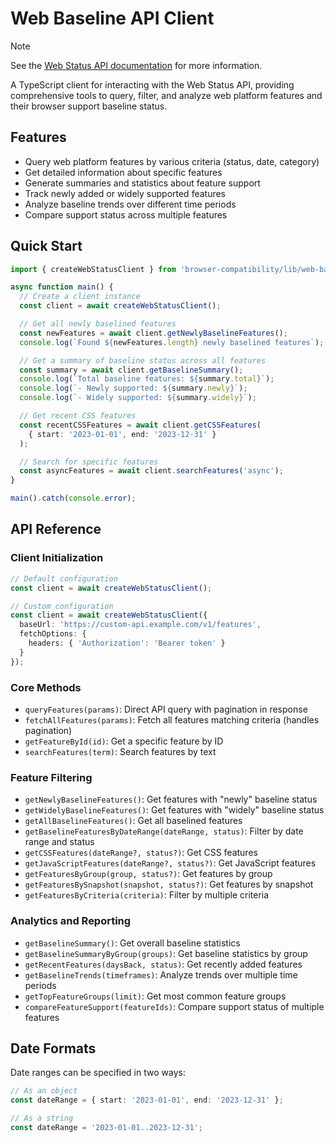 # Web Baseline API Client

> [!NOTE]
> See the [Web Status API documentation](https://web.dev/articles/web-platform-dashboard-baseline) for more information.

A TypeScript client for interacting with the Web Status API, providing comprehensive tools to query, filter, and analyze web platform features and their browser support baseline status.

## Features

- Query web platform features by various criteria (status, date, category)
- Get detailed information about specific features
- Generate summaries and statistics about feature support
- Track newly added or widely supported features
- Analyze baseline trends over different time periods
- Compare support status across multiple features

## Quick Start

```typescript
import { createWebStatusClient } from 'browser-compatibility/lib/web-baseline';

async function main() {
  // Create a client instance
  const client = await createWebStatusClient();

  // Get all newly baselined features
  const newFeatures = await client.getNewlyBaselineFeatures();
  console.log(`Found ${newFeatures.length} newly baselined features`);

  // Get a summary of baseline status across all features
  const summary = await client.getBaselineSummary();
  console.log(`Total baseline features: ${summary.total}`);
  console.log(`- Newly supported: ${summary.newly}`);
  console.log(`- Widely supported: ${summary.widely}`);

  // Get recent CSS features
  const recentCSSFeatures = await client.getCSSFeatures(
    { start: '2023-01-01', end: '2023-12-31' }
  );

  // Search for specific features
  const asyncFeatures = await client.searchFeatures('async');
}

main().catch(console.error);
```

## API Reference

### Client Initialization

```typescript
// Default configuration
const client = await createWebStatusClient();

// Custom configuration
const client = await createWebStatusClient({
  baseUrl: 'https://custom-api.example.com/v1/features',
  fetchOptions: {
    headers: { 'Authorization': 'Bearer token' }
  }
});
```

### Core Methods

- `queryFeatures(params)`: Direct API query with pagination in response
- `fetchAllFeatures(params)`: Fetch all features matching criteria (handles pagination)
- `getFeatureById(id)`: Get a specific feature by ID
- `searchFeatures(term)`: Search features by text

### Feature Filtering

- `getNewlyBaselineFeatures()`: Get features with &quot;newly&quot; baseline status
- `getWidelyBaselineFeatures()`: Get features with &quot;widely&quot; baseline status
- `getAllBaselineFeatures()`: Get all baselined features
- `getBaselineFeaturesByDateRange(dateRange, status)`: Filter by date range and status
- `getCSSFeatures(dateRange?, status?)`: Get CSS features
- `getJavaScriptFeatures(dateRange?, status?)`: Get JavaScript features
- `getFeaturesByGroup(group, status?)`: Get features by group
- `getFeaturesBySnapshot(snapshot, status?)`: Get features by snapshot
- `getFeaturesByCriteria(criteria)`: Filter by multiple criteria

### Analytics and Reporting

- `getBaselineSummary()`: Get overall baseline statistics
- `getBaselineSummaryByGroup(groups)`: Get baseline statistics by group
- `getRecentFeatures(daysBack, status)`: Get recently added features
- `getBaselineTrends(timeframes)`: Analyze trends over multiple time periods
- `getTopFeatureGroups(limit)`: Get most common feature groups
- `compareFeatureSupport(featureIds)`: Compare support status of multiple features

## Date Formats

Date ranges can be specified in two ways:

```typescript
// As an object
const dateRange = { start: '2023-01-01', end: '2023-12-31' };

// As a string
const dateRange = '2023-01-01..2023-12-31';
```

